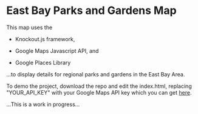 # East Bay Parks and Gardens Map

This map uses the 

- Knockout.js framework,

- Google Maps Javascript API, and 

- Google Places Library 

...to display details for regional parks and gardens in the East Bay Area. 

To demo the project, download the repo and edit the index.html, replacing "YOUR_API_KEY" with your Google Maps API key which you can get [here](https://developers.google.com/maps/documentation/javascript/get-api-key).

...This is a work in progress...

